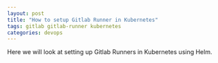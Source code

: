 ```yaml
---
layout: post
title: "How to setup Gitlab Runner in Kubernetes"
tags: gitlab gitlab-runner kubernetes
categories: devops
---
```


Here we will look at setting up Gitlab Runners in Kubernetes using Helm.
